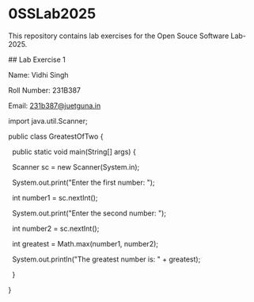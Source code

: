 # 0SSLab2025

This repository contains lab exercises for the Open Souce Software Lab-2025.

\## Lab Exercise 1

Name: Vidhi Singh

Roll Number: 231B387

Email: 231b387@juetguna.in



import java.util.Scanner;



public class GreatestOfTwo {

    public static void main(String\[] args) {

        Scanner sc = new Scanner(System.in);

        System.out.print("Enter the first number: ");

        int number1 = sc.nextInt();

        System.out.print("Enter the second number: ");

        int number2 = sc.nextInt();



        int greatest = Math.max(number1, number2);

        System.out.println("The greatest number is: " + greatest);

    }

}



